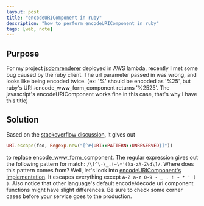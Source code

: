 ```yaml
---
layout: post
title: "encodeURIComponent in ruby"
description: "how to perform encodeURIComponent in ruby"
tags: [web, note]
---
```

## Purpose
For my project [jsdomrenderer](https://github.com/zenixls2/jsdomrenderer) deployed in AWS lambda, recently I met some bug caused by the ruby client. The url parameter passed in was wrong, and looks like being encoded twice. (ex: '%' should be encoded as '%25', but ruby's URI::encode_www_form_component returns '%2525'. The javascript's encodeURIComponent works fine in this case, that's why I have this title)

## Solution
Based on the [stackoverflow discussion](https://stackoverflow.com/questions/2834034/how-do-i-raw-url-encode-decode-in-javascript-and-ruby-to-get-the-same-values-in-b), it gives out 
```ruby
URI.escape(foo, Regexp.new("[^#{URI::PATTERN::UNRESERVED}]"))
```
to replace encode_www_form_component.
The regular expression gives out the following pattern for match: `/\[^\-\_.!~\*'()a-zA-Z\d\]/`. Where does this pattern comes from? Well, let's look into [encodeURIComponent's implementation](https://developer.mozilla.org/en-US/docs/Web/JavaScript/Reference/Global_Objects/encodeURIComponent). It escapes everything except `A-Z a-z 0-9 - _ . ! ~ * ' ( )`. Also notice that other language's default encode/decode uri component functions might have slight differences. Be sure to check some corner cases before your service goes to the production.

